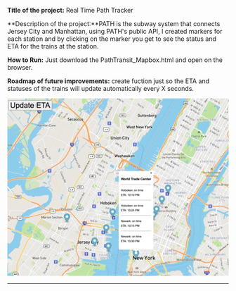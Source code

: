 **Title of the project:** Real Time Path Tracker


**Description of the project:**PATH is the subway system that connects Jersey City and Manhattan, using PATH's public API, I created markers for each station and by clicking on the marker you get to see the status and ETA for the trains at the station.

**How to Run:** Just download the PathTransit_Mapbox.html and open on the browser.

**Roadmap of future improvements:** create fuction just so the ETA and statuses of the trains will update automatically every X seconds.


![image](https://github.com/thiagosrpt/real_time_tracker/blob/2801cf7d55c116259dcc2f0a72b908a506d601b1/PATH_stations_popup_mapbox.png)



--------

